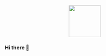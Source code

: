         
<div id="header" align="center">
  <img src="https://media.giphy.com/media/hTpnGgZZXVMfQt6R28/giphy.gif" width="100"/>
</div>

### Hi there 👋

<!--
**FedorSannikov1988/FedorSannikov1988** is a ✨ _special_ ✨ repository because its `README.md` (this file) appears on your GitHub profile.

Here are some ideas to get you started:

- 🔭 I’m currently working on ...
- 🌱 I’m currently learning ...
- 👯 I’m looking to collaborate on ...
- 🤔 I’m looking for help with ...
- 💬 Ask me about ...
- 📫 How to reach me: ...
- 😄 Pronouns: ...
- ⚡ Fun fact: ...
-->
